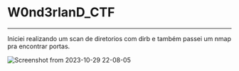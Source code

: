 # W0nd3rlanD_CTF

*************************************************************************************************************************************
Iniciei realizando um scan de diretorios com dirb e também passei um nmap pra encontrar portas.

![Screenshot from 2023-10-29 22-08-05](https://github.com/igusil/W0nd3rlanD_CTF/assets/89313216/9e6a7ae5-fb85-4da5-82fd-13a24fabefe0)
